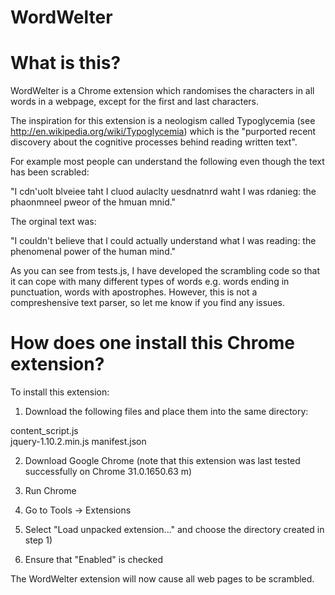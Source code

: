 WordWelter
==========

What is this?
=============

WordWelter is a Chrome extension which randomises the characters in all words in a webpage, except for the first and last characters.

The inspiration for this extension is a neologism called Typoglycemia (see http://en.wikipedia.org/wiki/Typoglycemia) which is the "purported recent discovery about the cognitive processes behind reading written text".

For example most people can understand the following even though the text has been scrabled:

"I cdn'uolt blveiee taht I cluod aulaclty uesdnatnrd waht I was rdanieg: the phaonmneel pweor of the hmuan mnid."

The orginal text was:

"I couldn't believe that I could actually understand what I was reading: the phenomenal power of the human mind."

As you can see from tests.js, I have developed the scrambling code so that it can cope with many different types of words e.g. words ending in punctuation, words with apostrophes. However, this is not a compreshensive text parser, so let me know if you find any issues.

How does one install this Chrome extension?
===========================================

To install this extension:

1) Download the following files and place them into the same directory:

content_script.js	
jquery-1.10.2.min.js
manifest.json

2) Download Google Chrome (note that this extension was last tested successfully on Chrome 31.0.1650.63 m)

3) Run Chrome

4) Go to Tools -> Extensions

5) Select "Load unpacked extension..." and choose the directory created in step 1)

6) Ensure that "Enabled" is checked

The WordWelter extension will now cause all web pages to be scrambled.

